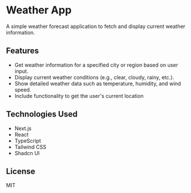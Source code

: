 # Weather App

A simple weather forecast application to fetch and display current weather information.

## Features

- Get weather information for a specified city or region based on user input.
- Display current weather conditions (e.g., clear, cloudy, rainy, etc.).
- Show detailed weather data such as temperature, humidity, and wind speed.
- Include functionality to get the user's current location

## Technologies Used

- Next.js
- React
- TypeScript
- Tailwind CSS
- Shadcn UI

## License

MIT
